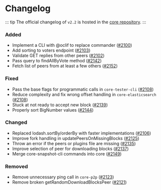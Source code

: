 # Changelog

::: tip
The official changelog of `v2.2` is hosted in the [core repository](https://github.com/ARKEcosystem/core/blob/master/CHANGELOG.md).
:::

### Added

- Implement a CLI with @oclif to replace commander ([#2100])
- Add sorting to voters endpoint ([#2103])
- Validate GET replies from other peers ([#2102])
- Pass query to findAllByVote method ([#2142])
- Fetch list of peers from at least a few others ([#2152])

### Fixed

- Pass the base flags for programmatic calls in `core-tester-cli` ([#2108])
- Reduce complexity and fix wrong offset handling in `core-elasticsearch` ([#2108])
- Stuck at not ready to accept new block ([#2139])
- Properly sort BigNumber values ([#2144])

### Changed

- Replaced lodash.sortBy/orderBy with faster implementations ([#2106])
- Improve fork handling in updatePeersOnMissingBlocks ([#2125])
- Throw an error if the peers or plugins file are missing ([#2135])
- Improve selection of peer for downloading blocks ([#2137])
- Merge core-snapshot-cli commands into core ([#2149])

### Removed

- Remove unnecessary ping call in `core-p2p` ([#2123])
- Remove broken getRandomDownloadBlocksPeer ([#2121])

[#2100]: https://github.com/ARKEcosystem/core/pull/2100
[#2102]: https://github.com/ARKEcosystem/core/pull/2102
[#2103]: https://github.com/ARKEcosystem/core/pull/2103
[#2106]: https://github.com/ARKEcosystem/core/pull/2106
[#2108]: https://github.com/ARKEcosystem/core/pull/2108
[#2119]: https://github.com/ARKEcosystem/core/pull/2119
[#2121]: https://github.com/ARKEcosystem/core/pull/2121
[#2123]: https://github.com/ARKEcosystem/core/pull/2123
[#2125]: https://github.com/ARKEcosystem/core/pull/2125
[#2135]: https://github.com/ARKEcosystem/core/pull/2135
[#2137]: https://github.com/ARKEcosystem/core/pull/2137
[#2139]: https://github.com/ARKEcosystem/core/pull/2139
[#2142]: https://github.com/ARKEcosystem/core/pull/2142
[#2144]: https://github.com/ARKEcosystem/core/pull/2144
[#2149]: https://github.com/ARKEcosystem/core/pull/2149
[#2152]: https://github.com/ARKEcosystem/core/pull/2152
